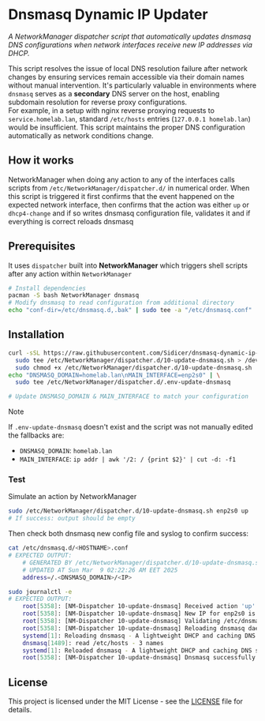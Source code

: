 # Dnsmasq Dynamic IP Updater

*A NetworkManager dispatcher script that automatically updates dnsmasq DNS configurations when network interfaces receive new IP addresses via DHCP.*

This script resolves the issue of local DNS resolution failure after network changes by ensuring services remain accessible via their domain names without manual intervention. It's particularly valuable in environments where `dnsmasq` serves as a **secondary** DNS server on the host, enabling subdomain resolution for reverse proxy configurations.  
For example, in a setup with nginx reverse proxying requests to `service.homelab.lan`, standard `/etc/hosts` entries (`127.0.0.1 homelab.lan`) would be insufficient. This script maintains the proper DNS configuration automatically as network conditions change.

## How it works

NetworkManager when doing any action to any of the interfaces calls scripts from `/etc/NetworkManager/dispatcher.d/` in numerical order. When this script is triggered it first confirms that the event happened on the expected network interface, then confirms that the action was either `up` or `dhcp4-change` and if so writes dnsmasq configuration file, validates it and if everything is correct reloads dnsmasq

## Prerequisites

It uses `dispatcher` built into **NetworkManager** which triggers shell scripts after any action within `NetworkManager`

```sh
# Install dependencies
pacman -S bash NetworkManager dnsmasq
# Modify dnsmasq to read configuration from additional directory
echo "conf-dir=/etc/dnsmasq.d,.bak" | sudo tee -a "/etc/dnsmasq.conf"
```

## Installation

```sh
curl -sSL https://raw.githubusercontent.com/Sidicer/dnsmasq-dynamic-ip-updater/refs/heads/main/10-update-dnsmasq.sh | \
  sudo tee /etc/NetworkManager/dispatcher.d/10-update-dnsmasq.sh > /dev/null && \
  sudo chmod +x /etc/NetworkManager/dispatcher.d/10-update-dnsmasq.sh
echo "DNSMASQ_DOMAIN=homelab.lan\nMAIN_INTERFACE=enp2s0" | \
  sudo tee /etc/NetworkManager/dispatcher.d/.env-update-dnsmasq

# Update DNSMASQ_DOMAIN & MAIN_INTERFACE to match your configuration
```
> [!NOTE]
> If `.env-update-dnsmasq` doesn't exist and the script was not manually edited the fallbacks are:
> - `DNSMASQ_DOMAIN`: `homelab.lan`
> - `MAIN_INTERFACE`: `ip addr | awk '/2: / {print $2}' | cut -d: -f1`

### Test
Simulate an action by NetworkManager
```sh
sudo /etc/NetworkManager/dispatcher.d/10-update-dnsmasq.sh enp2s0 up
# If success: output should be empty
```

Then check both dnsmasq new config file and syslog to confirm success:
```sh
cat /etc/dnsmasq.d/<HOSTNAME>.conf
# EXPECTED OUTPUT:
    # GENERATED BY /etc/NetworkManager/dispatcher.d/10-update-dnsmasq.sh
    # UPDATED AT Sun Mar  9 02:22:26 AM EET 2025
    address=/.<DNSMASQ_DOMAIN>/<IP>

sudo journalctl -e
# EXPECTED OUTPUT:
    root[5358]: [NM-Dispatcher 10-update-dnsmasq] Received action 'up' on interface 'enp2s0'
    root[5358]: [NM-Dispatcher 10-update-dnsmasq] New IP for enp2s0 is <IP>. Updating '/etc/dnsmasq.d/<HOSTNAME>.conf'
    root[5358]: [NM-Dispatcher 10-update-dnsmasq] Validating /etc/dnsmasq.d/<HOSTNAME>.conf
    root[5358]: [NM-Dispatcher 10-update-dnsmasq] Reloading dnsmasq daemon
    systemd[1]: Reloading dnsmasq - A lightweight DHCP and caching DNS server...
    dnsmasq[1489]: read /etc/hosts - 3 names
    systemd[1]: Reloaded dnsmasq - A lightweight DHCP and caching DNS server.
    root[5358]: [NM-Dispatcher 10-update-dnsmasq] Dnsmasq successfully reloaded
```

## License

This project is licensed under the MIT License - see the [LICENSE](LICENSE) file for details.
